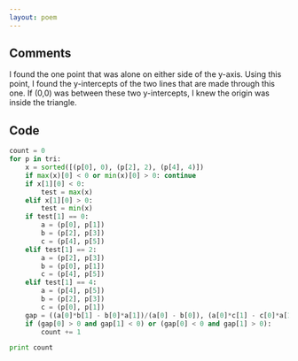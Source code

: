 ```yaml
---
layout: poem
---
```


## Comments

I found the one point that was alone on either side of the y-axis. Using this
point, I found the y-intercepts of the two lines that are made through this
one. If (0,0) was between these two y-intercepts, I knew the origin was inside
the triangle.

## Code

```python
count = 0
for p in tri:
	x = sorted([(p[0], 0), (p[2], 2), (p[4], 4)])
	if max(x)[0] < 0 or min(x)[0] > 0: continue
	if x[1][0] < 0:
		test = max(x)
	elif x[1][0] > 0:
		test = min(x)
	if test[1] == 0:
		a = (p[0], p[1])
		b = (p[2], p[3])
		c = (p[4], p[5])
	elif test[1] == 2:
		a = (p[2], p[3])
		b = (p[0], p[1])
		c = (p[4], p[5])
	elif test[1] == 4:
		a = (p[4], p[5])
		b = (p[2], p[3])
		c = (p[0], p[1])
	gap = ((a[0]*b[1] - b[0]*a[1])/(a[0] - b[0]), (a[0]*c[1] - c[0]*a[1])/(a[0] - c[0]))
	if (gap[0] > 0 and gap[1] < 0) or (gap[0] < 0 and gap[1] > 0):
		count += 1

print count
```
